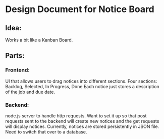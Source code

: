 # Design Document for Notice Board

## Idea:
Works a bit like a Kanban Board.

## Parts:

### Frontend:
UI that allows users to drag notices into different sections.
Four sections: Backlog, Selected, In Progress, Done
Each notice just stores a description of the job and due date.

### Backend:
node.js server to handle http requests.
Want to set it up so that post requests sent to the backend will create new notices and the get requests will display notices.
Currently, notices are stored persistently in JSON file. Need to switch that over to a database.

